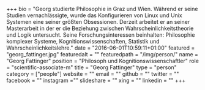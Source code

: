 +++
bio = "Georg studierte Philosophie in Graz und Wien. Während er seine Studien vernachlässigte, wurde das Konfigurieren von Linux und Unix Systemen eine seiner größten Obsessionen. Derzeit arbeitet er an seiner Masterarbeit in der er die Beziehung zwischen Wahrscheinlichkeitstheorie und Logik untersucht. Seine Forschungsinteressen beinhalten: Philosophie komplexer Systeme, Kognitionswissenschaften, Statistik und Wahrscheinlichkeitslehre."
date = "2016-06-01T10:59:11+01:00"
featured = "georg_fattinger.jpg"
featuredalt = ""
featuredpath = "/img/person/"
name = "Georg Fattinger"
position = "Philosoph und Kognitionswissenschaftler"
role = "scientific-associate-m"
title = "Georg Fattinger"
type = "person"
category = ["people"]
website = ""
email = ""
github = ""
twitter = ""
facebook = ""
instagram =""
slideshare = ""
xing = ""
linkedin = ""
+++
